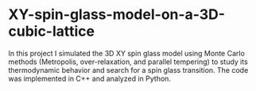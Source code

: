 # XY-spin-glass-model-on-a-3D-cubic-lattice
In this project I simulated the 3D XY spin glass model using Monte Carlo methods (Metropolis, over-relaxation, and parallel tempering) to study its thermodynamic behavior and search for a spin glass transition. The code was implemented in C++ and analyzed in Python.
